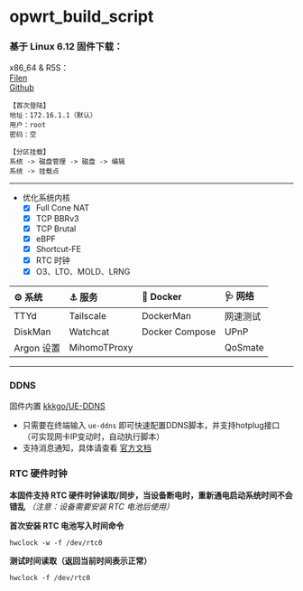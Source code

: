 # opwrt_build_script    

### 基于 Linux 6.12 固件下载：

x86_64 & R5S：  
[Filen](https://drive.filen.io/f/af852ed6-02a7-48e3-b935-d13b53199310#tGxA9cGle7dcz2vSJjEhUO4kQQDweSna)  
[Github](https://github.com/JohnsonRan/opwrt_build_script/releases)

```
【首次登陆】
地址：172.16.1.1（默认）
用户：root
密码：空

【分区挂载】
系统 -> 磁盘管理 -> 磁盘 -> 编辑
系统 -> 挂载点
```

---------------

- 优化系统内核
  - [x] Full Cone NAT
  - [x] TCP BBRv3
  - [x] TCP Brutal
  - [x] eBPF
  - [x] Shortcut-FE
  - [x] RTC 时钟
  - [x] O3、LTO、MOLD、LRNG

|⚙️ 系统 | ⚓ 服务 | 🐳 Docker | 🩺 网络  |
|  :----  |  :----  | :----  | :----  | 
| TTYd | Tailscale | DockerMan | 网速测试 |
| DiskMan | Watchcat | Docker Compose | UPnP |
| Argon 设置 | MihomoTProxy || QoSmate |

------
### DDNS
固件内置 [kkkgo/UE-DDNS](https://github.com/kkkgo/UE-DDNS)   
- 只需要在终端输入 `ue-ddns` 即可快速配置DDNS脚本，并支持hotplug接口（可实现网卡IP变动时，自动执行脚本）
- 支持消息通知，具体请查看 [官方文档](https://blog.03k.org/post/ue-ddns.html#%E8%87%AA%E5%AE%9A%E4%B9%89%E9%80%89%E9%A1%B9%E5%92%8C%E6%B6%88%E6%81%AF%E9%80%9A%E7%9F%A5)

### RTC 硬件时钟

**本固件支持 RTC 硬件时钟读取/同步，当设备断电时，重新通电启动系统时间不会错乱** *（注意：设备需要安装 RTC 电池后使用）*

**首次安装 RTC 电池写入时间命令**

```shell
hwclock -w -f /dev/rtc0
```

**测试时间读取（返回当前时间表示正常）**

```shell
hwclock -f /dev/rtc0
```
